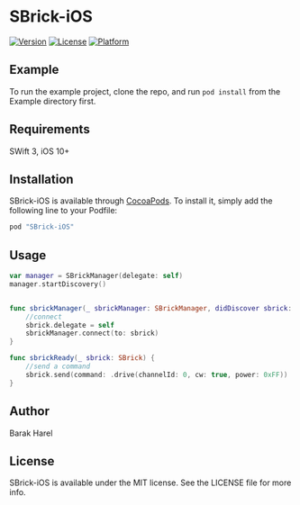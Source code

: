 # SBrick-iOS
[![Version](https://img.shields.io/cocoapods/v/SBrick-iOS.svg?style=flat)](http://cocoapods.org/pods/SBrick-iOS)
[![License](https://img.shields.io/cocoapods/l/SBrick-iOS.svg?style=flat)](http://cocoapods.org/pods/SBrick-iOS)
[![Platform](https://img.shields.io/cocoapods/p/SBrick-iOS.svg?style=flat)](http://cocoapods.org/pods/SBrick-iOS)

## Example

To run the example project, clone the repo, and run `pod install` from the Example directory first.

## Requirements

SWift 3, iOS 10+

## Installation

SBrick-iOS is available through [CocoaPods](http://cocoapods.org). To install
it, simply add the following line to your Podfile:

```ruby
pod "SBrick-iOS"
```

## Usage

```swift
var manager = SBrickManager(delegate: self)
manager.startDiscovery()


func sbrickManager(_ sbrickManager: SBrickManager, didDiscover sbrick: SBrick) {
    //connect
    sbrick.delegate = self
    sbrickManager.connect(to: sbrick)
}

func sbrickReady(_ sbrick: SBrick) {
    //send a command
    sbrick.send(command: .drive(channelId: 0, cw: true, power: 0xFF))
}
```

## Author

Barak Harel

## License

SBrick-iOS is available under the MIT license. See the LICENSE file for more info.
